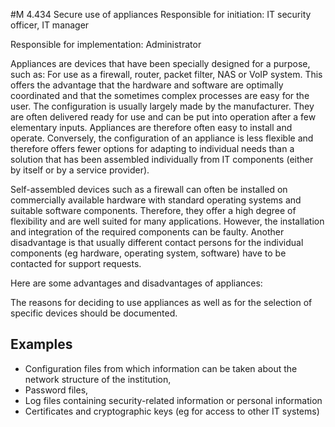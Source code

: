 #M 4.434 Secure use of appliances
Responsible for initiation: IT security officer, IT manager

Responsible for implementation: Administrator

Appliances are devices that have been specially designed for a purpose, such as: For use as a firewall, router, packet filter, NAS or VoIP system. This offers the advantage that the hardware and software are optimally coordinated and that the sometimes complex processes are easy for the user. The configuration is usually largely made by the manufacturer. They are often delivered ready for use and can be put into operation after a few elementary inputs. Appliances are therefore often easy to install and operate. Conversely, the configuration of an appliance is less flexible and therefore offers fewer options for adapting to individual needs than a solution that has been assembled individually from IT components (either by itself or by a service provider).

Self-assembled devices such as a firewall can often be installed on commercially available hardware with standard operating systems and suitable software components. Therefore, they offer a high degree of flexibility and are well suited for many applications. However, the installation and integration of the required components can be faulty. Another disadvantage is that usually different contact persons for the individual components (eg hardware, operating system, software) have to be contacted for support requests.

Here are some advantages and disadvantages of appliances:

The reasons for deciding to use appliances as well as for the selection of specific devices should be documented.



## Examples 
* Configuration files from which information   can be taken about the network structure of the institution,
* Password files,
* Log files containing security-related information or personal information
* Certificates and cryptographic keys (eg for access to other IT systems)




